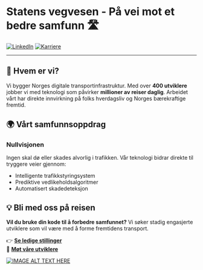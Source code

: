 # Statens vegvesen - På vei mot et bedre samfunn 🛣️

[![LinkedIn](https://img.shields.io/badge/LinkedIn-Follow%20us-blue?style=flat&logo=linkedin)](https://www.linkedin.com/company/statens-vegvesen)
[![Karriere](https://img.shields.io/badge/Karriere-Bli%20med%20oss-green?style=flat)](https://www.vegvesen.no/om-oss/jobb/ledige-stillinger/)

---

## 🌟 Hvem er vi?

Vi bygger Norges digitale transportinfrastruktur. Med over **400 utviklere** jobber vi med teknologi som påvirker **millioner av reiser daglig**. Arbeidet vårt har direkte innvirkning på folks hverdagsliv og Norges bærekraftige fremtid.

## 🌍 Vårt samfunnsoppdrag

### Nullvisjonen
Ingen skal dø eller skades alvorlig i trafikken. Vår teknologi bidrar direkte til tryggere veier gjennom:
- Intelligente trafikkstyringsystem
- Prediktive vedlikeholdsalgoritmer  
- Automatisert skadedeteksjon

## 💡 Bli med oss på reisen

**Vil du bruke din kode til å forbedre samfunnet?** Vi søker stadig engasjerte utviklere som vil være med å forme fremtidens transport.

👉 **[Se ledige stillinger](https://www.vegvesen.no/om-oss/jobb/ledige-stillinger/)**  
👥 **[Møt våre utviklere](https://www.vegvesen.no/om-oss/jobb/medarbeiderne-vare-forteller/)**

[![IMAGE ALT TEXT HERE](https://img.youtube.com/vi/RCjIUW67rKM/hqdefault.jpg)](https://www.youtube.com/watch?v=RCjIUW67rKM)

